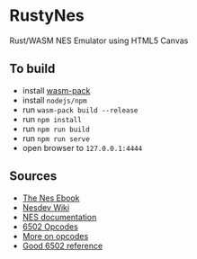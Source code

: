 # RustyNes
Rust/WASM NES Emulator using HTML5 Canvas


## To build
* install [wasm-pack](https://rustwasm.github.io/wasm-pack/installer/)
* install `nodejs/npm`
* run `wasm-pack build --release`
* run `npm install`
* run `npm run build`
* run `npm run serve`
* open browser to `127.0.0.1:4444`


## Sources
* [The Nes Ebook](https://bugzmanov.github.io/nes_ebook/chapter_1.html)
* [Nesdev Wiki](https://wiki.nesdev.com)
* [NES documentation](http://nesdev.com/NESDoc.pdf)
* [6502 Opcodes](http://www.6502.org/tutorials/6502opcodes.html)
* [More on opcodes](https://www.masswerk.at/6502/6502_instruction_set.html)
* [Good 6502 reference](http://www.obelisk.me.uk/6502/)